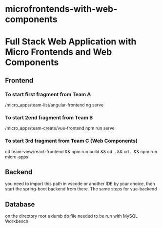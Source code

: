 # microfrontends-with-web-components
# Full Stack Web Application with Micro Frontends and Web Components

## Frontend

### To start first fragment from Team A
/micro_apps/team-list/angular-frontend
ng serve

### To start 2end fragment from Team B
/micro_apps/team-create/vue-frontend
npm run serve

### To start 3rd fragment from Team C (Web Components)
cd team-view/react-frontend && npm run build && cd .. && cd .. && npm run micro-apps


## Backend

you need to import this path in vscode or another IDE by your choice, then start the spring-boot backend from there. The same steps for vue-backend

## Database
on the directory root a dumb db file needed to be run with MySQL Workbench  
